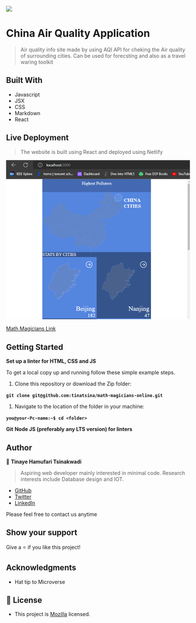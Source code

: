 ![](https://img.shields.io/badge/Microverse-blueviolet)

# China Air Quality Application

> Air quality info site made by using AQI API for cheking the Air quality of surrounding cities. Can be used for forecsting and also as a travel waring toolkit

## Built With

- Javascript
- JSX
- CSS
- Markdown
- React

## Live Deployment

> The website is built using React and deployed using Netlify

![The image](src/components/img/0001.png)

[Math Magicians Link](https://mathematical-maigicians-online.netlify.app/)

## Getting Started

**Set up a linter for HTML, CSS and JS**

To get a local copy up and running follow these simple example steps.

1. Clone this repository or download the Zip folder:

**``git clone git@github.com:tinatsina/math-magicians-online.git``**

1. Navigate to the location of the folder in your machine:

**``you@your-Pc-name:~$ cd <folder>``**

**Git**
**Node JS (preferably any LTS version) for linters**

## Author

👤 **Tinaye Hamufari Tsinakwadi**

> Aspiring web developer mainly interested in minimal code. Research interests include Database design and IOT.

- [GitHub](https://github.com/tinatsina)
- [Twitter](https://twitter.com/TinayeT)
- [LinkedIn](https://www.linkedin.com/in/tinayetsina/)

Please feel free to contact us anytime

## Show your support

Give a ⭐️ if you like this project!

## Acknowledgments

- Hat tip to Microverse

## 📝 License

- This project is [Mozilla](./LICENSE) licensed.
